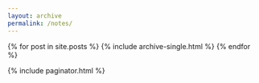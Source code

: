 ```yaml
---
layout: archive
permalink: /notes/
---
```


{% for post in site.posts %}
  {% include archive-single.html %}
{% endfor %}

{% include paginator.html %}
